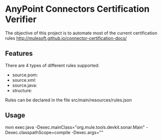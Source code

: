 # AnyPoint Connectors Certification Verifier

The objective of this project is to automate most of the current certification rules
http://mulesoft.github.io/connector-certification-docs/

## Features

There are 4 types of different rules supported:

* source.pom: 
* source.xml: 
* source.java:
* structure: 

Rules can be declared in the file src/main/resources/rules.json

## Usage

mvn exec:java -Dexec.mainClass="org.mule.tools.devkit.sonar.Main" -Dexec.classpathScope=compile -Dexec.args="<connector-path>"


